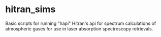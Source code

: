 # hitran_sims
Basic scripts for running "hapi" Hitran's api for spectrum calculations of atmospheric gases for use in laser absorption spectroscopy retrievals.
